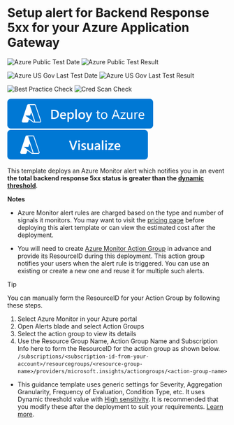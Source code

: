 # Setup alert for Backend Response 5xx for your Azure Application Gateway 

![Azure Public Test Date](https://azurequickstartsservice.blob.core.windows.net/badges/demos/ag-alert-backend-5xx/PublicLastTestDate.svg)
![Azure Public Test Result](https://azurequickstartsservice.blob.core.windows.net/badges/demos/ag-alert-backend-5xx/PublicDeployment.svg)

![Azure US Gov Last Test Date](https://azurequickstartsservice.blob.core.windows.net/badges/demos/ag-alert-backend-5xx/FairfaxLastTestDate.svg)
![Azure US Gov Last Test Result](https://azurequickstartsservice.blob.core.windows.net/badges/demos/ag-alert-backend-5xx/FairfaxDeployment.svg)

![Best Practice Check](https://azurequickstartsservice.blob.core.windows.net/badges/demos/ag-alert-backend-5xx/BestPracticeResult.svg)
![Cred Scan Check](https://azurequickstartsservice.blob.core.windows.net/badges/demos/ag-alert-backend-5xx/CredScanResult.svg)


[![Deploy To Azure](https://raw.githubusercontent.com/Azure/azure-quickstart-templates/master/1-CONTRIBUTION-GUIDE/images/deploytoazure.svg?sanitize=true)](https://portal.azure.com/#create/Microsoft.Template/uri/https%3A%2F%2Fraw.githubusercontent.com%2FAzure%2Fazure-quickstart-templates%2Fmaster%2Fdemos%2Fag-alert-backend-5xx%2Fazuredeploy.json)
[![Visualize](https://raw.githubusercontent.com/Azure/azure-quickstart-templates/master/1-CONTRIBUTION-GUIDE/images/visualizebutton.svg?sanitize=true)](http://armviz.io/#/?load=https%3A%2F%2Fraw.githubusercontent.com%2FAzure%2Fazure-quickstart-templates%2Fmaster%2Fdemos%2Fag-alert-backend-5xx%2Fazuredeploy.json)

This template deploys an Azure Monitor alert which notifies you in an event **the total backend response 5xx status is greater than the [dynamic threshold](https://docs.microsoft.com/en-us/azure/azure-monitor/alerts/alerts-dynamic-thresholds)**.  

**Notes**

- Azure Monitor alert rules are charged based on the type and number of signals it monitors. You may want to visit the [pricing page](https://azure.microsoft.com/en-in/pricing/details/monitor/) before deploying this alert template or can view the estimated cost after the deployment. 

- You will need to create [Azure Monitor Action Group](https://docs.microsoft.com/en-us/azure/azure-monitor/alerts/action-groups) in advance and provide its ResourceID during this deployment. This action group notifies your users when the alert rule is triggered. You can use an existing or create a new one and reuse it for multiple such alerts.

>[!TIP]
> You can manually form the ResourceID for your Action Group by following these steps.
> 1. Select Azure Monitor in your Azure portal
> 1. Open Alerts blade and select Action Groups
> 1. Select the action group to view its details
> 1. Use the Resource Group Name, Action Group Name and Subscription Info here to form the ResourceID for the action group as shown below. <br>
> `/subscriptions/<subscription-id-from-your-account>/resourcegroups/<resource-group-name>/providers/microsoft.insights/actiongroups/<action-group-name>` 

- This guidance template uses generic settings for Severity, Aggregation Granularity, Frequency of Evaluation, Condition Type, etc. It uses Dynamic threshold value with [High sensitivity](https://docs.microsoft.com/en-us/azure/azure-monitor/alerts/alerts-dynamic-thresholds#what-does-sensitivity-setting-in-dynamic-thresholds-mean). It is recommended that you modify these after the deployment to suit your requirements. [Learn more](https://docs.microsoft.com/en-us/azure/azure-monitor/alerts/alerts-metric-overview).